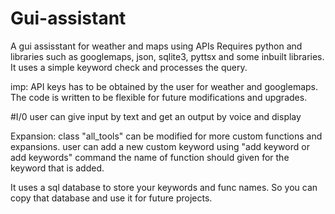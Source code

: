 # Gui-assistant
A gui assisstant for weather and maps using APIs
Requires python and libraries such as googlemaps, json, sqlite3, pyttsx and some inbuilt libraries.
It uses a simple keyword check and processes the query.



imp: API keys has to be obtained by the user for weather and googlemaps.
The code is written to be flexible for future modifications and upgrades.


#I/0
user can give input by text and get an output by voice and display

Expansion:
class "all_tools" can be modified for more custom functions and expansions.
user can add a new custom keyword using "add keyword or add keywords" command
the name of function should given for the keyword that is added.

It uses a sql database to store your keywords and func names. So you can copy that database
and use it for future projects.
